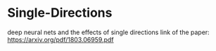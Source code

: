# Single-Directions

deep neural nets and the effects of single directions
link of the paper: https://arxiv.org/pdf/1803.06959.pdf

